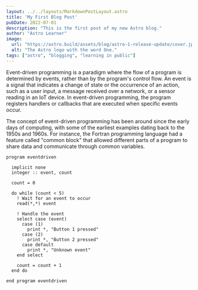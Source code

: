 ```yaml
---
layout: ../../layouts/MarkdownPostLayout.astro
title: 'My First Blog Post'
pubDate: 2022-07-01
description: "This is the first post of my new Astro blog."
author: "Astro Learner"
image:
  url: "https://astro.build/assets/blog/astro-1-release-update/cover.jpeg"
  alt: "The Astro logo with the word One."
tags: ["astro", "blogging", "learning in public"]
---
```


Event-driven programming is a paradigm where the flow of a program is determined by events, rather than by the program's control flow. An event is a signal that indicates a change of state or the occurrence of an action, such as a user input, a message received over a network, or a sensor reading in an IoT device. In event-driven programming, the program registers handlers or callbacks that are executed when specific events occur.

The concept of event-driven programming has been around since the early days of computing, with some of the earliest examples dating back to the 1950s and 1960s. For instance, the Fortran programming language had a feature called "common block" that allowed different parts of a program to share data and communicate through common variables.

```FORTRAN
program eventdriven

  implicit none
  integer :: event, count

  count = 0
  
  do while (count < 5)
    ! Wait for an event to occur
    read(*,*) event
    
    ! Handle the event
    select case (event)
      case (1)
        print *, "Button 1 pressed"
      case (2)
        print *, "Button 2 pressed"
      case default
        print *, "Unknown event"
    end select
    
    count = count + 1
  end do
  
end program eventdriven
```
